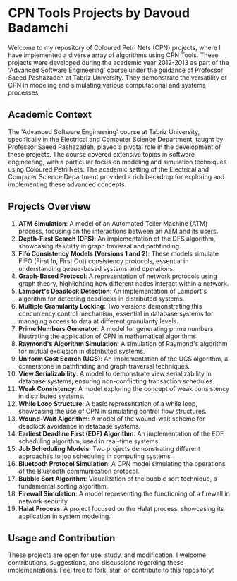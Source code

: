 # CPN Tools Projects by Davoud Badamchi

Welcome to my repository of Coloured Petri Nets (CPN) projects, where I have implemented a diverse array of algorithms using CPN Tools. These projects were developed during the academic year 2012-2013 as part of the 'Advanced Software Engineering' course under the guidance of Professor Saeed Pashazadeh at Tabriz University. They demonstrate the versatility of CPN in modeling and simulating various computational and systems processes.

## Academic Context

The 'Advanced Software Engineering' course at Tabriz University, specifically in the Electrical and Computer Science Department, taught by Professor Saeed Pashazadeh, played a pivotal role in the development of these projects. The course covered extensive topics in software engineering, with a particular focus on modeling and simulation techniques using Coloured Petri Nets. The academic setting of the Electrical and Computer Science Department provided a rich backdrop for exploring and implementing these advanced concepts.


## Projects Overview

1. **ATM Simulation**: A model of an Automated Teller Machine (ATM) process, focusing on the interactions between an ATM and its users.
2. **Depth-First Search (DFS)**: An implementation of the DFS algorithm, showcasing its utility in graph traversal and pathfinding.
3. **Fifo Consistency Models (Versions 1 and 2)**: These models simulate FIFO (First In, First Out) consistency protocols, essential in understanding queue-based systems and operations.
4. **Graph-Based Protocol**: A representation of network protocols using graph theory, highlighting how different nodes interact within a network.
5. **Lamport's Deadlock Detection**: An implementation of Lamport's algorithm for detecting deadlocks in distributed systems.
6. **Multiple Granularity Locking**: Two versions demonstrating this concurrency control mechanism, essential in database systems for managing access to data at different granularity levels.
7. **Prime Numbers Generator**: A model for generating prime numbers, illustrating the application of CPN in mathematical algorithms.
8. **Raymond's Algorithm Simulation**: A simulation of Raymond's algorithm for mutual exclusion in distributed systems.
9. **Uniform Cost Search (UCS)**: An implementation of the UCS algorithm, a cornerstone in pathfinding and graph traversal techniques.
10. **View Serializability**: A model to demonstrate view serializability in database systems, ensuring non-conflicting transaction schedules.
11. **Weak Consistency**: A model exploring the concept of weak consistency in distributed systems.
12. **While Loop Structure**: A basic representation of a while loop, showcasing the use of CPN in simulating control flow structures.
13. **Wound-Wait Algorithm**: A model of the wound-wait scheme for deadlock avoidance in database systems.
14. **Earliest Deadline First (EDF) Algorithm**: An implementation of the EDF scheduling algorithm, used in real-time systems.
15. **Job Scheduling Models**: Two projects demonstrating different approaches to job scheduling in computing systems.
16. **Bluetooth Protocol Simulation**: A CPN model simulating the operations of the Bluetooth communication protocol.
17. **Bubble Sort Algorithm**: Visualization of the bubble sort technique, a fundamental sorting algorithm.
18. **Firewall Simulation**: A model representing the functioning of a firewall in network security.
19. **Halat Process**: A project focused on the Halat process, showcasing its application in system modeling.

## Usage and Contribution

These projects are open for use, study, and modification. I welcome contributions, suggestions, and discussions regarding these implementations. Feel free to fork, star, or contribute to this repository!
